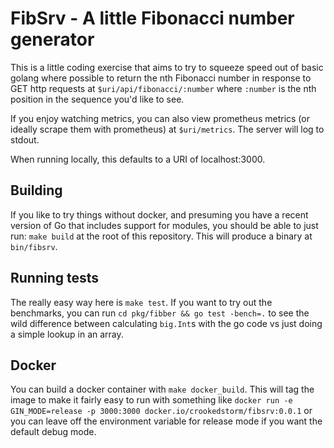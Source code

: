 # FibSrv - A little Fibonacci number generator

This is a little coding exercise that aims to try to squeeze speed out of basic
golang where possible to return the nth Fibonacci number in response to GET http
requests at `$uri/api/fibonacci/:number` where `:number` is the nth position in
the sequence you'd like to see.

If you enjoy watching metrics, you can also view prometheus metrics (or ideally
scrape them with prometheus) at `$uri/metrics`.  The server will log to stdout.

When running locally, this defaults to a URI of localhost:3000.

## Building

If you like to try things without docker, and presuming you have a recent version
of Go that includes support for modules, you should be able to just run:
`make build` at the root of this repository. This will produce a binary at
`bin/fibsrv`.

## Running tests

The really easy way here is `make test`. If you want to try out the benchmarks,
you can run `cd pkg/fibber && go test -bench=.` to see the wild difference between
calculating `big.Int`s with the go code vs just doing a simple lookup in an array.

## Docker

You can build a docker container with `make docker_build`. This will tag the
image to make it fairly easy to run with something like `docker run -e GIN_MODE=release -p 3000:3000 docker.io/crookedstorm/fibsrv:0.0.1` or you can leave off the environment variable for release mode if you
want the default debug mode.
